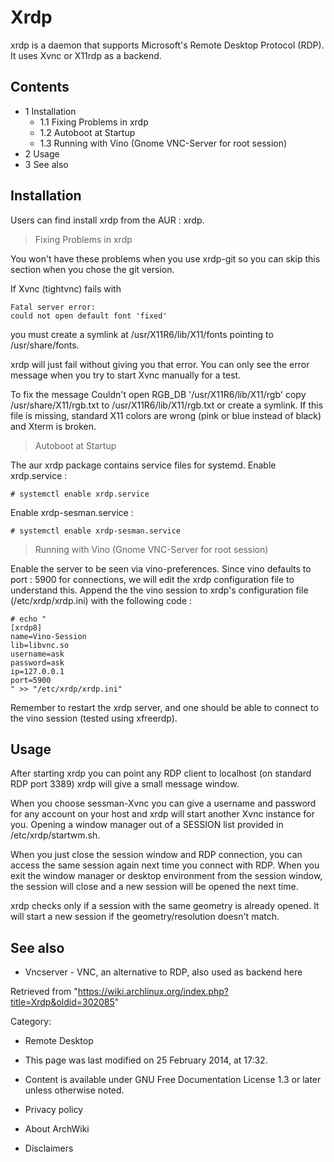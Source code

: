 Xrdp
====

xrdp is a daemon that supports Microsoft's Remote Desktop Protocol
(RDP). It uses Xvnc or X11rdp as a backend.

Contents
--------

-   1 Installation
    -   1.1 Fixing Problems in xrdp
    -   1.2 Autoboot at Startup
    -   1.3 Running with Vino (Gnome VNC-Server for root session)
-   2 Usage
-   3 See also

Installation
------------

Users can find install xrdp from the AUR : xrdp.

> Fixing Problems in xrdp

You won't have these problems when you use xrdp-git so you can skip this
section when you chose the git version.

If Xvnc (tightvnc) fails with

    Fatal server error:
    could not open default font 'fixed'

you must create a symlink at /usr/X11R6/lib/X11/fonts pointing to
/usr/share/fonts.

xrdp will just fail without giving you that error. You can only see the
error message when you try to start Xvnc manually for a test.

To fix the message Couldn't open RGB_DB '/usr/X11R6/lib/X11/rgb' copy
/usr/share/X11/rgb.txt to /usr/X11R6/lib/X11/rgb.txt or create a
symlink. If this file is missing, standard X11 colors are wrong (pink or
blue instead of black) and Xterm is broken.

> Autoboot at Startup

The aur xrdp package contains service files for systemd. Enable
xrdp.service :

    # systemctl enable xrdp.service

Enable xrdp-sesman.service :

    # systemctl enable xrdp-sesman.service

> Running with Vino (Gnome VNC-Server for root session)

Enable the server to be seen via vino-preferences. Since vino defaults
to port : 5900 for connections, we will edit the xrdp configuration file
to understand this. Append the the vino session to xrdp's configuration
file (/etc/xrdp/xrdp.ini) with the following code :

    # echo "
    [xrdp8]
    name=Vino-Session
    lib=libvnc.so
    username=ask
    password=ask
    ip=127.0.0.1
    port=5900
    " >> "/etc/xrdp/xrdp.ini"

Remember to restart the xrdp server, and one should be able to connect
to the vino session (tested using xfreerdp).

Usage
-----

After starting xrdp you can point any RDP client to localhost (on
standard RDP port 3389) xrdp will give a small message window.

When you choose sessman-Xvnc you can give a username and password for
any account on your host and xrdp will start another Xvnc instance for
you. Opening a window manager out of a SESSION list provided in
/etc/xrdp/startwm.sh.

When you just close the session window and RDP connection, you can
access the same session again next time you connect with RDP. When you
exit the window manager or desktop environment from the session window,
the session will close and a new session will be opened the next time.

xrdp checks only if a session with the same geometry is already opened.
It will start a new session if the geometry/resolution doesn't match.

See also
--------

-   Vncserver - VNC, an alternative to RDP, also used as backend here

Retrieved from
"https://wiki.archlinux.org/index.php?title=Xrdp&oldid=302085"

Category:

-   Remote Desktop

-   This page was last modified on 25 February 2014, at 17:32.
-   Content is available under GNU Free Documentation License 1.3 or
    later unless otherwise noted.
-   Privacy policy
-   About ArchWiki
-   Disclaimers
